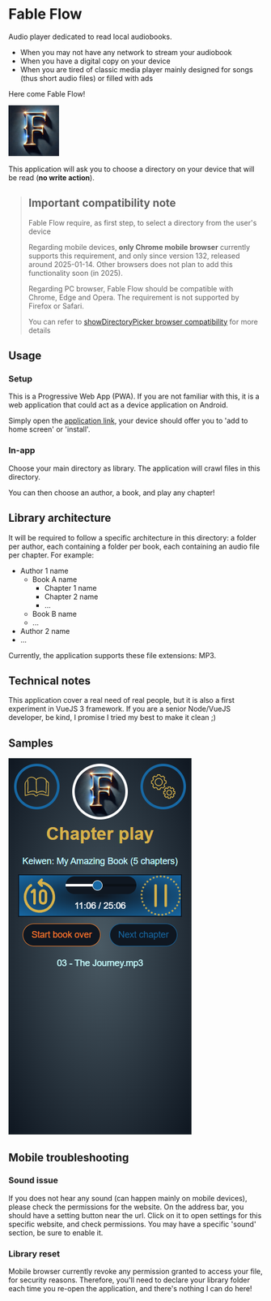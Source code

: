 # Fable Flow
Audio player dedicated to read local audiobooks.

* When you may not have any network to stream your audiobook
* When you have a digital copy on your device
* When you are tired of classic media player mainly designed for songs (thus short audio files) or filled with ads

Here come Fable Flow!

![Fable Flow logo](https://raw.githubusercontent.com/Keiwen/fable-flow/master/src/assets/img/logo.png)

This application will ask you to choose a directory on your device
that will be read (**no write action**).

>## Important compatibility note
> Fable Flow require, as first step, to select a directory from the user's device
>
> Regarding mobile devices, **only Chrome mobile browser** currently
> supports this requirement, and only since version 132,
> released around 2025-01-14.
> Other browsers does not plan to add this functionality soon (in 2025).
>
> Regarding PC browser, Fable Flow should be compatible with
> Chrome, Edge and Opera.
> The requirement is not supported by Firefox or Safari.
>
> You can refer to
> [showDirectoryPicker browser compatibility](https://developer.mozilla.org/en-US/docs/Web/API/Window/showDirectoryPicker#browser_compatibility)
> for more details

## Usage
### Setup
This is a Progressive Web App (PWA). If you are not familiar with this,
it is a web application that could act as a device application on
Android.

Simply open the [application link](https://keiwen.github.io/fable-flow/), your device should offer you to
'add to home screen' or 'install'.

### In-app
Choose your main directory as library.
The application will crawl files in this directory.

You can then choose an author, a book, and play any chapter!

## Library architecture
It will be required to follow a specific architecture in this directory:
a folder per author, each containing a folder per book,
each containing an audio file per chapter. For example:
* Author 1 name
  * Book A name
    * Chapter 1 name
    * Chapter 2 name
    * ...
  * Book B name
  * ...
* Author 2 name
* ...

Currently, the application supports these file extensions: MP3.

## Technical notes
This application cover a real need of real people,
but it is also a first experiment in VueJS 3 framework.
If you are a senior Node/VueJS developer, be kind,
I promise I tried my best to make it clean ;)

## Samples
![Chapter play screenshot](https://raw.githubusercontent.com/Keiwen/fable-flow/master/samples/play.png)

## Mobile troubleshooting
### Sound issue
If you does not hear any sound (can happen mainly on mobile devices),
please check the permissions for the website.
On the address bar, you should have a setting button near the url.
Click on it to open settings for this specific website, and check permissions.
You may have a specific 'sound' section, be sure to enable it.
### Library reset
Mobile browser currently revoke any permission granted to access your file, 
for security reasons. Therefore, you'll need to declare your library folder
each time you re-open the application, and there's nothing I can do here!
